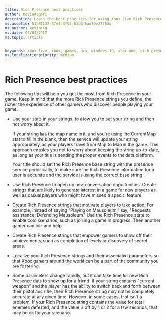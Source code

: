 ```yaml
---
title: Rich Presence best practices
author: KevinAsgari
description: Learn the best practices for using Xbox Live Rich Presence.
ms.assetid: 51a84137-37e4-4f98-b3d3-5ae70e27753d
ms.author: kevinasg
ms.date: 04/04/2017
ms.topic: article


keywords: xbox live, xbox, games, uwp, windows 10, xbox one, rich presence, best practices
ms.localizationpriority: medium
---
```


# Rich Presence best practices

The following tips will help you get the most from Rich Presence in your game. Keep in mind that the more Rich Presence strings you define, the richer the experience of other gamers who discover people playing your game.

-   Use your stats in your strings, to allow you to set your string and then not worry about it.

    If your string has the map name in it, and you're using the CurrentMap stat to fill in the blank, then the service will update your string appropriately, as your players travel from Map to Map in the game. This approach enables you not to worry about keeping the string up-to-date, as long as your title is sending the proper events to the data platform.

    Your title should set the Rich Presence base string with the presence service periodically, to make sure the Rich Presence information for a user is accurate and the service is using the correct base string.

-   Use Rich Presence to open up new conversation opportunities. Create strings that are likely to generate interest in a game for new players as well as casual players who might have missed a special feature.

-   Create Rich Presence strings that motivate players to take action. For example, instead of saying "Playing on Mausoleum," say, "Requests assistance; Defending Mausoleum." Use the Rich Presence state to enable cool scenarios, such as joining a game in progress. Then another gamer can join and help.

-   Create Rich Presence strings that empower gamers to show off their achievements, such as completion of levels or discovery of secret areas.

-   Localize your Rich Presence strings and their associated parameters so that Xbox gamers around the world can be a part of the community you are fostering.

-   Some parameters change rapidly, but it can take time for new Rich Presence data to show up for a friend. If your string contains "current weapon" and the player has the ability to switch back and forth between their pistol and rifle, their Rich Presence string may not be completely accurate at any given time. However, in some cases, that isn't a problem. If your Rich Presence string contains the value for total enemies defeated, and the value is off by 1 or 2 for a few seconds, that may be ok for your scenario.
